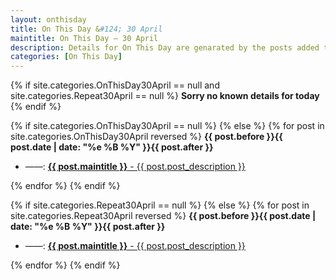 ```yaml
---
layout: onthisday
title: On This Day &#124; 30 April
maintitle: On This Day — 30 April
description: Details for On This Day are genarated by the posts added to the website so the content is subject to changes/updates over time.
categories: [On This Day]
---
```


{% if site.categories.OnThisDay30April == null and site.categories.Repeat30April == null %}
<strong>Sorry no known details for today</strong>
{% endif %}

{% if site.categories.OnThisDay30April == null %}
{% else %}
{% for post in site.categories.OnThisDay30April reversed %}
<strong>{{ post.before }}{{ post.date | date: "%e %B %Y" }}{{ post.after }}</strong>
<ul>
<li> ——: <a class="{{ post.class }}" href="{{ post.url }}"><strong>{{ post.maintitle }}</strong> - {{ post.post_description }}</a></li>
</ul>
{% endfor %}
{% endif %}

{% if site.categories.Repeat30April == null %}
{% else %}
{% for post in site.categories.Repeat30April reversed %}
<strong>{{ post.before }}{{ post.date | date: "%e %B %Y" }}{{ post.after }}</strong>
<ul>
<li> ——: <a class="{{ post.class }}" href="{{ post.url }}"><strong>{{ post.maintitle }}</strong> - {{ post.post_description }}</a></li>
</ul>
{% endfor %}
{% endif %}
